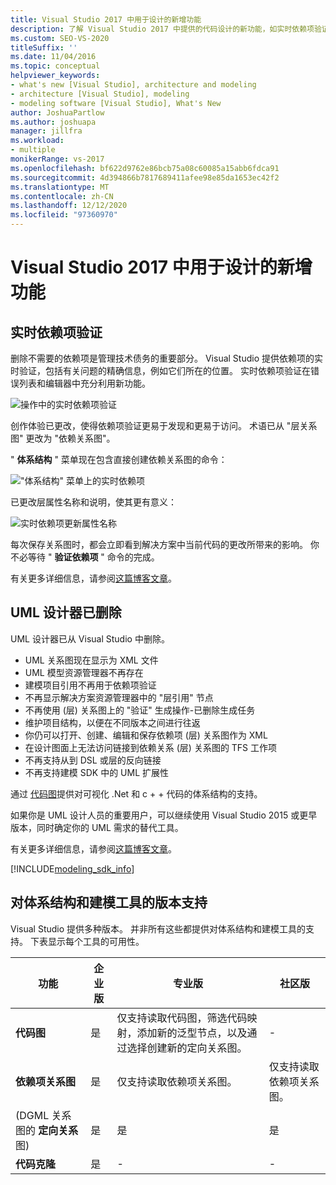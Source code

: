 ```yaml
---
title: Visual Studio 2017 中用于设计的新增功能
description: 了解 Visual Studio 2017 中提供的代码设计的新功能，如实时依赖项验证。
ms.custom: SEO-VS-2020
titleSuffix: ''
ms.date: 11/04/2016
ms.topic: conceptual
helpviewer_keywords:
- what's new [Visual Studio], architecture and modeling
- architecture [Visual Studio], modeling
- modeling software [Visual Studio], What's New
author: JoshuaPartlow
ms.author: joshuapa
manager: jillfra
ms.workload:
- multiple
monikerRange: vs-2017
ms.openlocfilehash: bf622d9762e86bcb75a08c60085a15abb6fdca91
ms.sourcegitcommit: 4d394866b7817689411afee98e85da1653ec42f2
ms.translationtype: MT
ms.contentlocale: zh-CN
ms.lasthandoff: 12/12/2020
ms.locfileid: "97360970"
---
```

# <a name="whats-new-for-design-in-visual-studio-2017"></a>Visual Studio 2017 中用于设计的新增功能

## <a name="live-dependency-validation"></a>实时依赖项验证

删除不需要的依赖项是管理技术债务的重要部分。 Visual Studio 提供依赖项的实时验证，包括有关问题的精确信息，例如它们所在的位置。 实时依赖项验证在错误列表和编辑器中充分利用新功能。

![操作中的实时依赖项验证](media/dep-validation-whatsnew-01.png)

创作体验已更改，使得依赖项验证更易于发现和更易于访问。 术语已从 "层关系图" 更改为 "依赖关系图"。

" **体系结构** " 菜单现在包含直接创建依赖关系图的命令：

!["体系结构" 菜单上的实时依赖项](media/dep-validation-whatsnew-02.png)

已更改层属性名称和说明，使其更有意义：

![实时依赖项更新属性名称](media/dep-validation-whatsnew-03.png)

每次保存关系图时，都会立即看到解决方案中当前代码的更改所带来的影响。 你不必等待 " **验证依赖项** " 命令的完成。

有关更多详细信息，请参阅[这篇博客文章](https://devblogs.microsoft.com/devops/live-architecture-dependency-validation-in-visual-studio-15-preview-5/)。

## <a name="uml-designers-have-been-removed"></a>UML 设计器已删除

UML 设计器已从 Visual Studio 中删除。

* UML 关系图现在显示为 XML 文件
* UML 模型资源管理器不再存在
* 建模项目引用不再用于依赖项验证
* 不再显示解决方案资源管理器中的 "层引用" 节点
* 不再使用 (层) 关系图上的 "验证" 生成操作-已删除生成任务
* 维护项目结构，以便在不同版本之间进行往返
* 你仍可以打开、创建、编辑和保存依赖项 (层) 关系图作为 XML
* 在设计图面上无法访问链接到依赖关系 (层) 关系图的 TFS 工作项
* 不再支持从到 DSL 或层的反向链接
* 不再支持建模 SDK 中的 UML 扩展性

通过 [代码图](map-dependencies-across-your-solutions.md)提供对可视化 .Net 和 c + + 代码的体系结构的支持。

如果你是 UML 设计人员的重要用户，可以继续使用 Visual Studio 2015 或更早版本，同时确定你的 UML 需求的替代工具。

有关更多详细信息，请参阅[这篇博客文章](https://devblogs.microsoft.com/devops/uml-designers-have-been-removed-layer-designer-now-supports-live-architectural-analysis/)。

[!INCLUDE[modeling_sdk_info](includes/modeling_sdk_info.md)]

## <a name="edition-support-for-architecture-and-modeling-tools"></a><a name="VersionSupport" />对体系结构和建模工具的版本支持

Visual Studio 提供多种版本。 并非所有这些都提供对体系结构和建模工具的支持。 下表显示每个工具的可用性。

|**功能**|**企业版**|**专业版**|**社区版**|
|-|-|-|-|
|**代码图**|是|仅支持读取代码图，筛选代码映射，添加新的泛型节点，以及通过选择创建新的定向关系图。|-|
|**依赖项关系图**|是|仅支持读取依赖项关系图。|仅支持读取依赖项关系图。|
| (DGML 关系图的 **定向关系** 图) |是|是|是|
|**代码克隆**|是|-|-|

